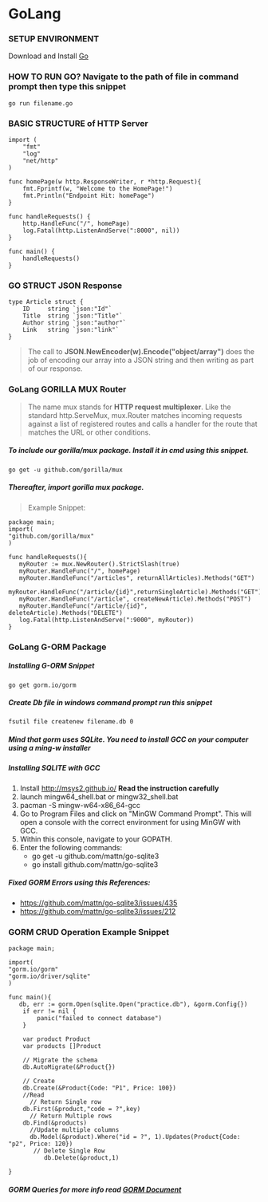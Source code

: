 # GoLang

### SETUP ENVIRONMENT
Download and Install [Go](https://golang.org/doc/install)


### HOW TO RUN GO? Navigate to the path of file in command prompt then type this snippet

```
go run filename.go
```

### BASIC STRUCTURE of HTTP Server
```
import (
    "fmt"
    "log"
    "net/http"
)
 
func homePage(w http.ResponseWriter, r *http.Request){
    fmt.Fprintf(w, "Welcome to the HomePage!")
    fmt.Println("Endpoint Hit: homePage")
}
 
func handleRequests() {
    http.HandleFunc("/", homePage)
    log.Fatal(http.ListenAndServe(":8000", nil))
}
 
func main() {
    handleRequests()
}
```


### GO STRUCT JSON Response

```
type Article struct {
    ID     string `json:"Id"`
    Title  string `json:"Title"`
    Author string `json:"author"`
    Link   string `json:"link"`
}
```

> The call to **JSON.NewEncoder(w).Encode("object/array")** does the job of encoding our  array into a JSON string and then writing as part of our response.


### GoLang GORILLA MUX Router
> The name mux stands for **HTTP request multiplexer**. Like the standard http.ServeMux, mux.Router matches incoming requests against a list of registered routes
> and calls a handler for the route that matches the URL or other conditions.

##### To include our gorilla/mux package. Install it in cmd using this snippet.

```
go get -u github.com/gorilla/mux
```

##### Thereafter, import gorilla mux package. 
> Example Snippet:

```
package main;
import(
"github.com/gorilla/mux"
)

func handleRequests(){
   myRouter := mux.NewRouter().StrictSlash(true)
   myRouter.HandleFunc("/", homePage)
   myRouter.HandleFunc("/articles", returnAllArticles).Methods("GET")
   myRouter.HandleFunc("/article/{id}",returnSingleArticle).Methods("GET")
   myRouter.HandleFunc("/article", createNewArticle).Methods("POST")
   myRouter.HandleFunc("/article/{id}", deleteArticle).Methods("DELETE")
   log.Fatal(http.ListenAndServe(":9000", myRouter))
}

```

### GoLang G-ORM Package

##### Installing G-ORM Snippet
```
go get gorm.io/gorm
```
##### Create Db file in windows command prompt run this snippet
```
fsutil file createnew filename.db 0
```
##### Mind that gorm uses **SQLite**. You need to install **GCC** on your computer using a **ming-w installer** 
##### Installing SQLITE with GCC
   1. Install http://msys2.github.io/ **Read the instruction carefully**
   2. launch mingw64_shell.bat or mingw32_shell.bat
   4. pacman -S mingw-w64-x86_64-gcc
   5. Go to Program Files and click on "MinGW Command Prompt". This will open a console with the correct environment for using MinGW with GCC.
   6. Within this console, navigate to your GOPATH.
   7. Enter the following commands:
      * go get -u github.com/mattn/go-sqlite3
      * go install github.com/mattn/go-sqlite3
   
##### Fixed GORM Errors using this References:
* https://github.com/mattn/go-sqlite3/issues/435
* https://github.com/mattn/go-sqlite3/issues/212 

### GORM CRUD Operation Example Snippet
```
package main;

import(
"gorm.io/gorm"
"gorm.io/driver/sqlite"
)

func main(){
   db, err := gorm.Open(sqlite.Open("practice.db"), &gorm.Config{})
    if err != nil {
        panic("failed to connect database")
    }
    
    var product Product 
    var products []Product

    // Migrate the schema
    db.AutoMigrate(&Product{})
    
    // Create
    db.Create(&Product{Code: "P1", Price: 100})
    //Read 
      // Return Single row
    db.First(&product,"code = ?",key)
      // Return Multiple rows
    db.Find(&products)
      //Update multiple columns
      db.Model(&product).Where("id = ?", 1).Updates(Product{Code: "p2", Price: 120})
       // Delete Single Row
          db.Delete(&product,1)

}

```

##### GORM Queries for more info read [GORM Document](https://gorm.io/docs/query.html) 


